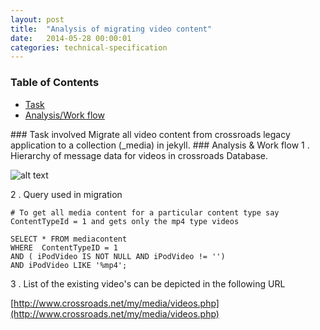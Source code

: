 ```yaml
---
layout: post
title:  "Analysis of migrating video content"
date:   2014-05-28 00:00:01
categories: technical-specification
---
```


### Table of Contents

  * [Task](#task)
  * [Analysis/Work flow](#analysis)

<a name="task"/>
### Task involved
</a>
Migrate all video content from crossroads legacy application to a collection (_media) in jekyll.

<a name="analysis"/>
### Analysis & Work flow
</a>
1 . Hierarchy of message data for videos in crossroads Database.

![alt text](/flowcharts/video_content.svg "Message Migration flow chart")

2 . Query used in migration

```
# To get all media content for a particular content type say ContentTypeId = 1 and gets only the mp4 type videos

SELECT * FROM mediacontent 
WHERE  ContentTypeID = 1 
AND ( iPodVideo IS NOT NULL AND iPodVideo != '') 
AND iPodVideo LIKE '%mp4';
```
3 . List of the existing video's can be depicted in the following URL

[http://www.crossroads.net/my/media/videos.php](http://www.crossroads.net/my/media/videos.php)
